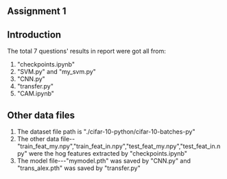 ## Assignment 1

## Introduction
The total 7 questions' results in report were got all from:
1. "checkpoints.ipynb"
2. "SVM.py" and "my_svm.py"
3. "CNN.py"
4. "transfer.py"
5. "CAM.ipynb"

## Other data files
1. The dataset file path is "./cifar-10-python/cifar-10-batches-py"
2. The other data file--"train_feat_my.npy","train_feat_in.npy","test_feat_my.npy","test_feat_in.npy" were the hog features extracted by "checkpoints.ipynb"
3. The model file---"mymodel.pth" was saved by "CNN.py" and "trans_alex.pth" was saved by "transfer.py"
